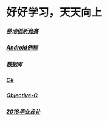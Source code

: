 # 好好学习，天天向上

##### [移动创新竞赛](https://hbu.github.io/MobileTeminalContest/)
##### [Android例程](https://github.com/HBU/AndroidDemo)
##### [数据库](https://hbu.github.io/DataBase/)
##### [C#](https://github.com/HBU/C-Sharp.net)
##### [Objective-C](https://github.com/HBU/Apple)
##### [2018毕业设计](https://github.com/HBU/HBU.github.io/blob/master/html/2018.md)
